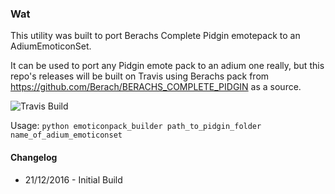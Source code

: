 ### Wat
This utility was built to port Berachs Complete Pidgin emotepack to an AdiumEmoticonSet.

It can be used to port any Pidgin emote pack to an adium one really, but this repo's releases will be built on Travis using Berachs pack from https://github.com/Berach/BERACHS_COMPLETE_PIDGIN as a source.

![Travis Build](https://api.travis-ci.org/Krylik/Pidgin2AdiumEmoticons.svg?branch=master)

Usage:
```python emoticonpack_builder path_to_pidgin_folder name_of_adium_emoticonset```

#### Changelog
* 21/12/2016 - Initial Build

